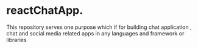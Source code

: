 # reactChatApp.  
This repository serves one purpose which if for building chat application , chat and social media related apps in any languages and framework or libraries

